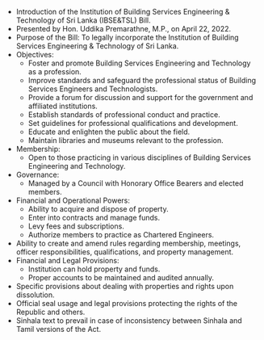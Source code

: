 - Introduction of the Institution of Building Services Engineering & Technology of Sri Lanka (IBSE&TSL) Bill.
- Presented by Hon. Uddika Premarathne, M.P., on April 22, 2022.
- Purpose of the Bill: To legally incorporate the Institution of Building Services Engineering & Technology of Sri Lanka.
- Objectives:
  - Foster and promote Building Services Engineering and Technology as a profession.
  - Improve standards and safeguard the professional status of Building Services Engineers and Technologists.
  - Provide a forum for discussion and support for the government and affiliated institutions.
  - Establish standards of professional conduct and practice.
  - Set guidelines for professional qualifications and development.
  - Educate and enlighten the public about the field.
  - Maintain libraries and museums relevant to the profession.
- Membership:
  - Open to those practicing in various disciplines of Building Services Engineering and Technology.
- Governance:
  - Managed by a Council with Honorary Office Bearers and elected members.
- Financial and Operational Powers:
  - Ability to acquire and dispose of property.
  - Enter into contracts and manage funds.
  - Levy fees and subscriptions.
  - Authorize members to practice as Chartered Engineers.
- Ability to create and amend rules regarding membership, meetings, officer responsibilities, qualifications, and property management.
- Financial and Legal Provisions:
  - Institution can hold property and funds.
  - Proper accounts to be maintained and audited annually.
- Specific provisions about dealing with properties and rights upon dissolution.
- Official seal usage and legal provisions protecting the rights of the Republic and others.
- Sinhala text to prevail in case of inconsistency between Sinhala and Tamil versions of the Act.